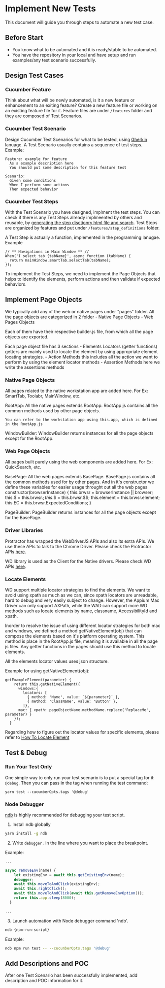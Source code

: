 # Implement New Tests

This document will guide you through steps to automate a new test case.

## Before Start
- You know what to be automated and it is ready/stable to be automated.
- You have the repository in your local and have setup and run examples/any test scenario successfully.

## Design Test Cases

### Cucumber Feature
Think about what will be newly automated, is it a new feature or enhancement to an exiting feature? Create a new feature file or working on an existing feature file for it. Feature files are under `/features` folder and they are composed of Test Scenarios.

### Cucumber Test Scenario
Design Cucumber Test Scenarios for what to be tested, using [Gherkin](https://cucumber.io/docs/gherkin/reference/) lanuage. A Test Scenario usually contains a sequence of test steps. Example:

```
Feature: example for feature
  As a example description here
  You should put some description for this feature test

Scenario:
  Given some conditions
  When I perform some actions
  Then expected behavior
```

### Cucumber Test Steps
With the Test Scenario you have designed, implment the test steps. You can check if there is any Test Steps already implmeented by others and reusable, by [generating the step disctionry html file and search](./step-dictionary.md). Test Steps are organized by features and put under `/features/step_definitions` folder.

A Test Step is actually a function, implemented in the programming lanugae. Example

```
// ** Navigations in Main Window ** //
When('I select tab {tabName}', async function (tabName) {
  return mainWindow.smartTab.selectTab(tabName);
});
```

To implement the Test Steps, we need to implement the Page Objects that helps to identify the elements, perform actions and then validate if expected behaviors.

## Implement Page Objects
We typically add any of the web or native pages under "pages" folder. All the page objects are categorized in 2 folder
    - Native Page Objects
    - Web Pages Objects

Each of them have their respective builder.js file, from which all the page objects are exported.

Each page object file has 3 sections
    - Elements Locators (getter functions)
        getters are mainly used to locate the element by using appropriate element locating strategies.
    - Action Methods
        this includes all the action we want to perform by using the element locator methods
    - Assertion Methods
        here we write the assertions methods

### Native Page Objects

All pages related to the native workstation app are added here. For Ex: SmartTab, Toolabr, MainWindow, etc.

RootApp:
    All the native pages extends RootApp.
    RootApp.js contains all the common methods used by other page objects.

    You can refer to the workstation app using this.app, which is defined in the RootApp.js

WindowBuilder:
    WindowBuilder returns instances for all the page objects except for the RootApp.

### Web Page Objects
All pages built purely using the web components are added here.
For Ex: QuickSearch, etc.

BasePage:
    All the web pages extends BasePage.
    BasePage.js contains all the common methods used for by other pages.
    And in it's constructor we define these variables for easier usage throught out all the web pages
        constructor(browserInstance) {
            this.brwsr = browserInstance || browser;
            this.$ = this.brwsr.$;
            this.$$ = this.brwsr.$$;
            this.element = this.brwsr.element;
            this.EC = this.brwsr.ExpectedConditions;
        }

PageBuilder:
    PageBuilder returns instances for all the page objects except for the BasePage.

### Driver Libraries
Protractor has wrapped the WebDriverJS APIs and also its extra APIs. We use these APIs to talk to the Chrome Driver. Please check the Protractor APIs [here](https://www.protractortest.org/#/api).

WD library is used as the Client for the Native drivers. Please check WD APIs [here](https://github.com/admc/wd/blob/master/doc/api.md).

### Locate Elements

WD support multiple locator strategies to find the elements. We want to avoid using xpath as much as we can, since xpath locators are unreadable, hard to debug and very easily subject to change. However, the Appium Mac Driver can only support AXPath, while the WAD can support more WD methods such as locate elements by name, classname, AccessibilityId and xpath.

Inorder to resolve the issue of using different locator strategies for both mac and windows, we defined a method getNativeElement(obj) that can compose the elements based on it's platform operating system. This method is place in the RootApp.js file, meaning it is available in all the page js files. Any getter functions in the pages should use this method to locate elements.

All the elements locator values uses json structure.

Example for using getNativeElement(obj):

```
getExampleElement(parameter) {
    return this.getNativeElement({
      windows:{
        locators: [
          { method: 'Name', value: `${parameter}` },
          { method: 'ClassName', value: 'Button' },
        ]},
      mac: { xpath: pageObjectName.methodName.replace('ReplaceMe', parameter) }
    });
  }
```

Regarding how to figure out the locator values for specific elements, please refer to [How To Locate Element](./how-to-locate-elements.md)

## Test & Debug

### Run Your Test Only
One simple way to only run your test scenario is to put a special tag for it: `@debug`. Then you can pass in the tag when running the test command:

```
yarn test --cucumberOpts.tags '@debug'
```

### Node Debugger
[ndb](https://github.com/GoogleChromeLabs/ndb) is highly recommended for debugging your test script.

1.  Install ndb globally

```sh
yarn install -g ndb
```

2.  Write `debugger;` in the line where you want to place the breakpoint.

Example:
```javascript
...

async removeEnv(name) {
    let existingEnv = await this.getExistingEnv(name);
    debugger;
    await this.moveToAndClick(existingEnv);
    await this.rightClick();
    await this.moveToAndClick(await this.getRemoveEnvOption());
    return this.app.sleep(8000);
  }

...
```

3. Launch automation with Node debugger command 'ndb'.

```sh
ndb {npm-run-script}
```

Example:

```sh
ndb npm run test -- --cucumberOpts.tags '@debug'

```

## Add Descriptions and POC
After one Test Scenario has been successfully implemented, add description and POC information for it.
